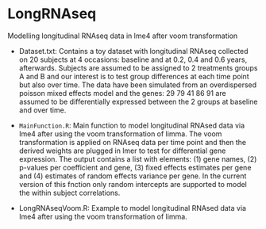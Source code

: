 # LongRNAseq

Modelling longitudinal RNAseq data in lme4 after voom transformation

* Dataset.txt: 
Contains a toy dataset with longitudinal RNAseq collected on 20 subjects at 4 occasions: baseline and at 0.2, 0.4 and 0.6 years, afterwards. 
Subjects are assumed to be assigned to 2 treatments groups A and B and our interest is to test group differences at each time point but also over time.
The data have been simulated from an overdispersed poisson mixed effects model and the genes: 
29 79 41 86 91 are assumed to be differentially expressed between the 2 groups at baseline and over time.

* `MainFunction.R`: Main function to model longitudinal RNAsed data via lme4 after using the voom transformation of limma. 
		  The voom transformation is applied on RNAseq data per time point and then the derived weights are plugged in lmer to test for differential gene expression.
		  The output contains a list with elements: (1) gene names, (2) p-values per coefficient and gene, (3) fixed effects estimates per gene
		  and (4) estimates of random effects variance per gene. In the current version of this fnction only random intercepts are supported to model the within subject correlations.

* LongRNAseqVoom.R: Example to model longitudinal RNAsed data via lme4 after using the voom transformation of limma.

